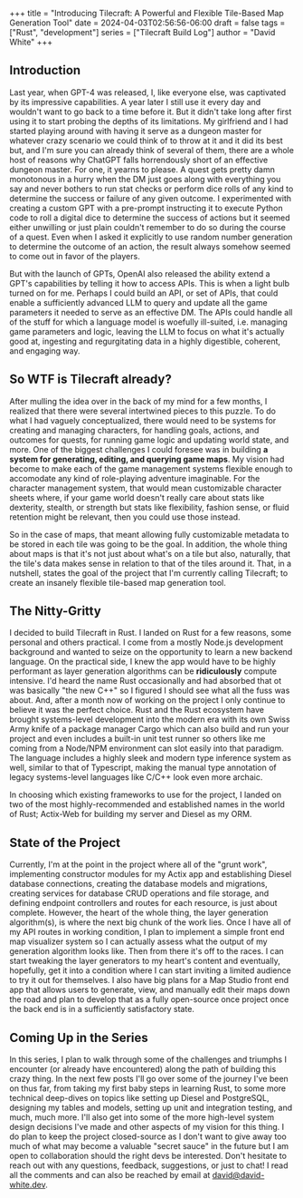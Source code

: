 +++
title = "Introducing Tilecraft: A Powerful and Flexible Tile-Based Map Generation Tool"
date = 2024-04-03T02:56:56-06:00
draft = false
tags = ["Rust", "development"]
series = ["Tilecraft Build Log"]
author = "David White"
+++
## Introduction
Last year, when GPT-4 was released, I, like everyone else, was captivated by its impressive capabilities. A year later I still use it every day and wouldn't want to go back to a time before it. But it didn't take long after first using it to start probing the depths of its limitations. My girlfriend and I had started playing around with having it serve as a dungeon master for whatever crazy scenario we could think of to throw at it and it did its best but, and I'm sure you can already think of several of them, there are a whole host of reasons why ChatGPT falls horrendously short of an effective dungeon master. For one, it yearns to please. A quest gets pretty damn monotonous in a hurry when the DM just goes along with everything you say and never bothers to run stat checks or perform dice rolls of any kind to determine the success or failure of any given outcome. I experimented with creating a custom GPT with a pre-prompt instructing it to execute Python code to roll a digital dice to determine the success of actions but it seemed either unwilling or just plain couldn't remember to do so during the course of a quest. Even when I asked it explicitly to use random number generation to determine the outcome of an action, the result always somehow seemed to come out in favor of the players. 

But with the launch of GPTs, OpenAI also released the ability extend a GPT's capabilities by telling it how to access APIs. This is when a light bulb turned on for me. Perhaps I could build an API, or set of APIs, that could enable a sufficiently advanced LLM to query and update all the game parameters it needed to serve as an effective DM. The APIs could handle all of the stuff for which a language model is woefully ill-suited, i.e. managing game parameters and logic, leaving the LLM to focus on what it's actually good at, ingesting and regurgitating data in a highly digestible, coherent, and engaging way.

## So WTF is Tilecraft already?
After mulling the idea over in the back of my mind for a few months, I realized that there were several intertwined pieces to this puzzle. To do what I had vaguely conceptualized, there would need to be systems for creating and managing characters, for handling goals, actions, and outcomes for quests, for running game logic and updating world state, and more. One of the biggest challenges I could foresee was in building **a system for generating, editing, and querying game maps**. My vision had become to make each of the game management systems flexible enough to accomodate any kind of role-playing adventure imaginable. For the character management system, that would mean customizable character sheets where, if your game world doesn't really care about stats like dexterity, stealth, or strength but stats like flexibility, fashion sense, or fluid retention might be relevant, then you could use those instead. 

So in the case of maps, that meant allowing fully customizable metadata to be stored in each tile was going to be the goal. In addition, the whole thing about maps is that it's not just about what's on a tile but also, naturally, that the tile's data makes sense in relation to that of the tiles around it. That, in a nutshell, states the goal of the project that I'm currently calling Tilecraft; to create an insanely flexible tile-based map generation tool.

## The Nitty-Gritty
I decided to build Tilecraft in Rust. I landed on Rust for a few reasons, some personal and others practical. I come from a mostly Node.js development background and wanted to seize on the opportunity to learn a new backend language. On the practical side, I knew the app would have to be highly performant as layer generation algorithms can be __ridiculously__ compute intensive. I'd heard the name Rust occasionally and had absorbed that ot was basically "the new C++" so I figured I should see what all the fuss was about. And, after a month now of working on the project I only continue to believe it was the perfect choice. Rust and the Rust ecosystem have brought systems-level development into the modern era with its own Swiss Army knife of a package manager Cargo which can also build and run your project and even includes a built-in unit test runner so others like me coming from a Node/NPM environment can slot easily into that paradigm. The language includes a highly sleek and modern type inference system as well, similar to that of Typescript, making the manual type annotation of legacy systems-level languages like C/C++ look even more archaic. 

In choosing which existing frameworks to use for the project, I landed on two of the most highly-recommended and established names in the world of Rust; Actix-Web for building my server and Diesel as my ORM.

## State of the Project
Currently, I'm at the point in the project where all of the "grunt work", implementing constructor modules for my Actix app and establishing Diesel database connections, creating the database models and migrations, creating services for database CRUD operations and file storage, and defining endpoint controllers and routes for each resource, is just about complete. However, the heart of the whole thing, the layer generation algorithm(s), is where the next big chunk of the work lies. Once I have all of my API routes in working condition, I plan to implement a simple front end map visualizer system so I can actually assess what the output of my generation algorithm looks like. Then from there it's off to the races. I can start tweaking the layer generators to my heart's content and eventually, hopefully, get it into a condition where I can start inviting a limited audience to try it out for themselves. I also have big plans for a Map Studio front end app that allows users to generate, view, and manually edit their maps down the road and plan to develop that as a fully open-source once project once the back end is in a sufficiently satisfactory state.

## Coming Up in the Series
In this series, I plan to walk through some of the challenges and triumphs I encounter (or already have encountered) along the path of building this crazy thing. In the next few posts I'll go over some of the journey I've been on thus far, from taking my first baby steps in learning Rust, to some more technical deep-dives on topics like setting up Diesel and PostgreSQL, designing my tables and models, setting up unit and integration testing, and much, much more. I'll also get into some of the more high-level system design decisions I've made and other aspects of my vision for this thing. I do plan to keep the project closed-source as I don't want to give away too much of what may become a valuable "secret sauce" in the future but I am open to collaboration should the right devs be interested. Don't hesitate to reach out with any questions, feedback, suggestions, or just to chat! I read all the comments and can also be reached by email at david@david-white.dev.